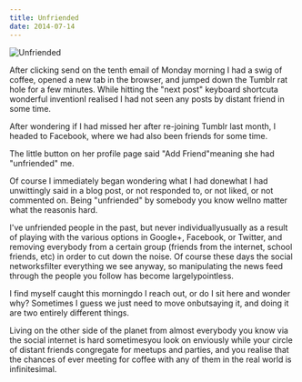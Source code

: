 ```yaml
---
title: Unfriended
date: 2014-07-14
---
```


![Unfriended](https://source.unsplash.com/d34DtRp1bqo/1600x900)

After clicking send on the tenth email of Monday morning I had a swig of coffee, opened a new tab in the browser, and jumped down the Tumblr rat hole for a few minutes. While hitting the "next post" keyboard shortcuta wonderful inventionI realised I had not seen any posts by distant friend in some time.

After wondering if I had missed her after re-joining Tumblr last month, I headed to Facebook, where we had also been friends for some time.

The little button on her profile page said "Add Friend"meaning she had "unfriended" me.

Of course I immediately began wondering what I had donewhat I had unwittingly said in a blog post, or not responded to, or not liked, or not commented on. Being "unfriended" by somebody you know wellno matter what the reasonis hard.

I've unfriended people in the past, but never individuallyusually as a result of playing with the various options in Google+, Facebook, or Twitter, and removing everybody from a certain group (friends from the internet, school friends, etc) in order to cut down the noise. Of course these days the social networksfilter everything we see anyway, so manipulating the news feed through the people you follow has become largelypointless.

I find myself caught this morningdo I reach out, or do I sit here and wonder why? Sometimes I guess we just need to move onbutsaying it, and doing it are two entirely different things.

Living on the other side of the planet from almost everybody you know via the social internet is hard sometimesyou look on enviously while your circle of distant friends congregate for meetups and parties, and you realise that the chances of ever meeting for coffee with any of them in the real world is infinitesimal.
